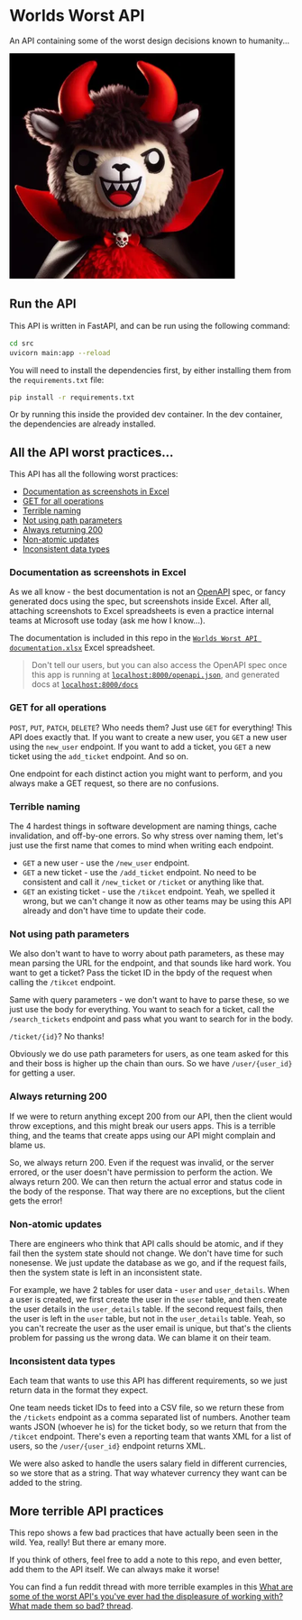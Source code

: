 # Worlds Worst API

An API containing some of the worst design decisions known to humanity...

![A cute plushie llama looking like a devil](./img/devil-llama.webp)

## Run the API

This API is written in FastAPI, and can be run using the following command:

```bash
cd src
uvicorn main:app --reload
```

You will need to install the dependencies first, by either installing them from the `requirements.txt` file:

```bash
pip install -r requirements.txt
```

Or by running this inside the provided dev container. In the dev container, the dependencies are already installed.

## All the API worst practices...

This API has all the following worst practices:

- [Documentation as screenshots in Excel](#documentation-as-screenshots-in-excel)
- [GET for all operations](#get-for-all-operations)
- [Terrible naming](#terrible-naming)
- [Not using path parameters](#not-using-path-parameters)
- [Always returning 200](#always-returning-200)
- [Non-atomic updates](#non-atomic-updates)
- [Inconsistent data types](#inconsistent-data-types)

### Documentation as screenshots in Excel

As we all know - the best documentation is not an [OpenAPI](https://www.openapis.org) spec, or fancy generated docs using the spec, but screenshots inside Excel. After all, attaching screenshots to Excel spreadsheets is even a practice internal teams at Microsoft use today (ask me how I know...).

The documentation is included in this repo in the [`Worlds Worst API documentation.xlsx`](./Worlds%20Worst%20API%20documentation.xlsx) Excel spreadsheet.

> Don't tell our users, but you can also access the OpenAPI spec once this app is running at [`localhost:8000/openapi.json`](http://localhost:8000/openapi.json), and generated docs at [`localhost:8000/docs`](http://localhost:8000/docs)

### GET for all operations

`POST`, `PUT`, `PATCH`, `DELETE`? Who needs them? Just use `GET` for everything! This API does exactly that. If you want to create a new user, you `GET` a new user using the `new_user` endpoint. If you want to add a ticket, you `GET` a new ticket using the `add_ticket` endpoint. And so on.

One endpoint for each distinct action you might want to perform, and you always make a GET request, so there are no confusions.

### Terrible naming

The 4 hardest things in software development are naming things, cache invalidation, and off-by-one errors. So why stress over naming them, let's just use the first name that comes to mind when writing each endpoint.

- `GET` a new user - use the `/new_user` endpoint.
- `GET` a new ticket - use the `/add_ticket` endpoint. No need to be consistent and call it `/new_ticket` or `/ticket` or anything like that.
- `GET` an existing ticket - use the `/tikcet` endpoint. Yeah, we spelled it wrong, but we can't change it now as other teams may be using this API already and don't have time to update their code.

### Not using path parameters

We also don't want to have to worry about path parameters, as these may mean parsing the URL for the endpoint, and that sounds like hard work. You want to get a ticket? Pass the ticket ID in the bpdy of the request when calling the `/tikcet` endpoint.

Same with query parameters - we don't want to have to parse these, so we just use the body for everything. You want to seach for a ticket, call the `/search_tickets` endpoint and pass what you want to search for in the body.

`/ticket/{id}`? No thanks!

Obviously we do use path parameters for users, as one team asked for this and their boss is higher up the chain than ours. So we have `/user/{user_id}` for getting a user.

### Always returning 200

If we were to return anything except 200 from our API, then the client would throw exceptions, and this might break our users apps. This is a terrible thing, and the teams that create apps using our API might complain and blame us.

So, we always return 200. Even if the request was invalid, or the server errored, or the user doesn't have permission to perform the action. We always return 200. We can then return the actual error and status code in the body of the response. That way there are no exceptions, but the client gets the error!

### Non-atomic updates

There are engineers who think that API calls should be atomic, and if they fail then the system state should not change. We don't have time for such nonesense. We just update the database as we go, and if the request fails, then the system state is left in an inconsistent state.

For example, we have 2 tables for user data - `user` and `user_details`. When a user is created, we first create the user in the `user` table, and then create the user details in the `user_details` table. If the second request fails, then the user is left in the `user` table, but not in the `user_details` table. Yeah, so you can't recreate the user as the user email is unique, but that's the clients problem for passing us the wrong data. We can blame it on their team.

### Inconsistent data types

Each team that wants to use this API has different requirements, so we just return data in the format they expect. 

One team needs ticket IDs to feed into a CSV file, so we return these from the `/tickets` endpoint as a comma separated list of numbers. Another team wants JSON (whoever he is) for the ticket body, so we return that from the `/tikcet` endpoint. There's even a reporting team that wants XML for a list of users, so the `/user/{user_id}` endpoint returns XML.

We were also asked to handle the users salary field in different currencies, so we store that as a string. That way whatever currency they want can be added to the string.

## More terrible API practices

This repo shows a few bad practices that have actually been seen in the wild. Yea, really! But there ar emany more.

If you think of others, feel free to add a note to this repo, and even better, add them to the API itself. We can always make it worse!

You can find a fun reddit thread with more terrible examples in this [What are some of the worst API's you've ever had the displeasure of working with? What made them so bad? thread](https://www.reddit.com/r/ExperiencedDevs/comments/1ak1hof/what_are_some_of_the_worst_apis_youve_ever_had/).
